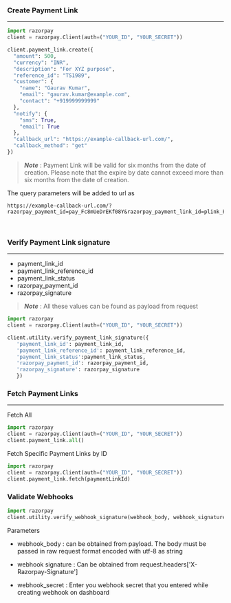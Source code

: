 ### Create Payment Link
<hr>

```Python
import razorpay
client = razorpay.Client(auth=("YOUR_ID", "YOUR_SECRET"))

client.payment_link.create({
  "amount": 500,
  "currency": "INR",
  "description": "For XYZ purpose",
  "reference_id": "TS1989",
  "customer": {
    "name": "Gaurav Kumar",
    "email": "gaurav.kumar@example.com",
    "contact": "+919999999999"
  },
  "notify": {
    "sms": True,
    "email": True
  },
  "callback_url": "https://example-callback-url.com/",
  "callback_method": "get"
})
```

> **_Note_** : Payment Link will be valid for six months from the date of creation. Please note that the expire by date cannot exceed more than six months from the date of creation.

The query parameters will be added to url as

    https://example-callback-url.com/?razorpay_payment_id=pay_Fc8mUeDrEKf08Y&razorpay_payment_link_id=plink_Fc8lXILABzQL7M&razorpay_payment_link_reference_id=TSsd1989&razorpay_payment_link_status=partially_paid&razorpay_signature=b0ea302006d9c3da504510c9be482a647d5196b265f5a82aeb272888dcbee70e
<br>

### Verify Payment Link signature
<hr>

- payment_link_id
- payment_link_reference_id
- payment_link_status
- razorpay_payment_id 
- razorpay_signature
> **_Note_** : All these values can be found as payload from request

```python
import razorpay
client = razorpay.Client(auth=("YOUR_ID", "YOUR_SECRET"))

client.utility.verify_payment_link_signature({
   'payment_link_id': payment_link_id,
   'payment_link_reference_id': payment_link_reference_id,
   'payment_link_status':payment_link_status,
   'razorpay_payment_id': razorpay_payment_id,
   'razorpay_signature': razorpay_signature
   })
```
### Fetch Payment Links
<hr>

Fetch All
```python
import razorpay
client = razorpay.Client(auth=("YOUR_ID", "YOUR_SECRET"))
client.payment_link.all()
```

Fetch Specific Payment Links by ID
```python
import razorpay
client = razorpay.Client(auth=("YOUR_ID", "YOUR_SECRET"))
client.payment_link.fetch(paymentLinkId)
```

### Validate Webhooks
```python
import razorpay
client.utility.verify_webhook_signature(webhook_body, webhook_signature, webhook_secret)
```
Parameters

* webhook_body : can be obtained from payload. The body must be passed in raw request format encoded with utf-8 as string

* webhook signature : Can be obtained from request.headers['X-Razorpay-Signature']

* webhook_secret : Enter you webhook secret that you entered while creating webhook on dashboard


